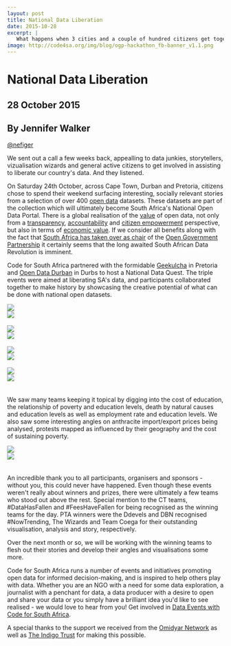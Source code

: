```yaml
---
layout: post
title: National Data Liberation
date: 2015-10-28
excerpt: |
   What happens when 3 cities and a couple of hundred citizens get together to liberate their country's data.
image: http://code4sa.org/img/blog/ogp-hackathon_fb-banner_v1.1.png
---
```


# National Data Liberation

## 28 October 2015
## By Jennifer Walker
[@nefiger](https://twitter.com/nefiger)


We sent out a call a few weeks back, appealling to data junkies, storytellers, vizualisation wizards and general active citizens to get involved in assisting to liberate our country's data. And they listened. 

On Saturday 24th October, across Cape Town, Durban and Pretoria, citizens chose to spend their weekend surfacing interesting, socially relevant stories from a selection of over 400 [open data](https://en.wikipedia.org/wiki/Open_data) datasets. These datasets are part of the collection which will ultimately become South Africa's National Open Data Portal. There is a global realisation of the [value](https://www.nationalarchives.gov.uk/documents/meetings/20140128-appsi-what-is-the-value-of-open-data.pdf) of open data, not only from a [transparency](https://www.gov.uk/government/publications/transparency-and-open-data), [accountability](https://okfn.org/opendata/why-open-data/citizenship-and-governance/) and [citizen empowerment](http://www.hitc.com/en-gb/2014/07/31/empowering-the-citizen-the-endless-opportunities-of-open-data/) perspective, but also in terms of [economic value](http://beyondtransparency.org/chapters/part-3/generating-economic-value-through-open-data/). If we consider all benefits along with the fact that [South Africa has taken over as chair](http://www.sanews.gov.za/world/sa-takes-over-open-government-partnership-chair) of the [Open Government Partnership](http://www.opengovpartnership.org/) it certainly seems that the long awaited South African Data Revolution is imminent. 

Code for South Africa partnered with the formidable [Geekulcha](http://blog.geekulcha.com/data-fans-find-sense-in-open-data/) in Pretoria and [Open Data Durban](https://www.facebook.com/opendatadurban) in Durbs to host a National Data Quest. The triple events were aimed at liberating SA's data, and participants collaborated together to make history by showcasing the creative potential of what can be done with national open datasets.

<div class="row p" style="padding-bottom: 20px">
  <div class="col-xs-6">
    <a href="http://code4sa.org/img/blog/dataquest-02.jpg" target="_blank"><img src="/img/blog/dataquest-02.jpg"></a>
  </div>
  <div class="col-xs-6">
    <a href="http://code4sa.org/img/blog/dataquest-01.jpg" target="_blank"><img src="/img/blog/dataquest-01.jpg"></a>
  </div>
  <div> &nbsp </div>
  <div class="col-xs-6">
    <a href="http://code4sa.org/img/blog/dataquest-03.jpg" target="_blank"><img src="/img/blog/dataquest-03.jpg"></a>
  </div>
  <div class="col-xs-6">
    <a href="http://code4sa.org/img/blog/dataquest-04.jpg" target="_blank"><img src="/img/blog/dataquest-04.jpg"></a>
  </div>  
 <div> &nbsp </div>
  <div class="col-xs-6">
    <a href="http://code4sa.org/img/blog/dataquest-05.jpg" target="_blank"><img src="/img/blog/dataquest-05.jpg"></a>
  </div>
  <div class="col-xs-6">
    <a href="http://code4sa.org/img/blog/dataquest-06.jpg" target="_blank"><img src="/img/blog/dataquest-06.jpg"></a>
  </div>    
 <div> &nbsp </div>
  <div class="col-xs-6">
    <a href="http://code4sa.org/img/blog/dataquest-08.jpg" target="_blank"><img src="/img/blog/dataquest-08.jpg"></a>
  </div>
  <div class="col-xs-6">
    <a href="http://code4sa.org/img/blog/dataquest-09.jpg" target="_blank"><img src="/img/blog/dataquest-09.jpg"></a>
  </div>  
</div>

We saw many teams keeping it topical by digging into the cost of education, the relationship of poverty and education levels, death by natural causes and education levels as well as employment rate and education levels. We also saw some interesting angles on anthracite import/export prices being analysed, protests mapped as influenced by their geography and the cost of sustaining poverty.

<div class="row p" style="padding-bottom: 20px">
  <div class="col-xs-6">
    <a href="http://code4sa.org/img/blog/dataquest-12.png" target="_blank"><img src="/img/blog/dataquest-12.png"></a>
  </div>
  <div class="col-xs-6">
    <a href="http://code4sa.org/img/blog/dataquest-11.png" target="_blank"><img src="/img/blog/dataquest-11.png"></a>
  </div>
</div>

An incredible thank you to all participants, organisers and sponsors - without you, this could never have happened. Even though these events weren't really about winners and prizes, there were ultimately a few teams who stood out above the rest. Special mention to the CT teams, #DataHasFallen and #FeesHaveFallen for being recognised as the winning teams for the day. PTA winners were the Ddevels and DBN recognised #NowTrending, The Wizards and Team Coega for their outstanding visualisation, analysis and story, respectively.

Over the next month or so, we will be working with the winning teams to flesh out their stories and develop their angles and visualisations some more.

Code for South Africa runs a number of events and initiatives promoting open data for informed decision-making, and is inspired to help others play with data. Whether you are an NGO with a need for some data exploration, a journalist with a penchant for data, a data producer with a desire to open and share your data or you simply have a brilliant idea you'd like to see realised - we would love to hear from you! Get involved in [Data Events with Code for South Africa](http://goo.gl/forms/8PvPGzDYvn).

A special thanks to the support we received from the [Omidyar Network](https://www.omidyar.com/) as well as [The Indigo Trust](http://indigotrust.org.uk/) for making this possible.
